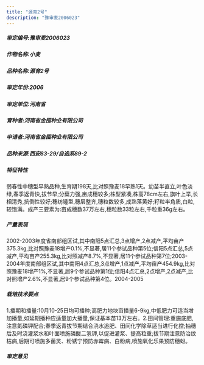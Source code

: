 ```yaml
---
title: "源育2号"
description: "豫审麦2006023"
---
```

##### 审定编号:豫审麦2006023

##### 作物名称:小麦

##### 品种名称:源育2号

##### 审定年份:2006

##### 审定单位:河南省

##### 育种者:河南省金囤种业有限公司

##### 申请者:河南省金囤种业有限公司

##### 品种来源:西安83-29/自选系89-2

##### 特征特性
弱春性中穗型早熟品种,生育期198天,比对照豫麦18早熟1天。幼苗半直立,叶色淡绿,春季返青快,拔节早;分蘖力强,亩成穗较多;株型紧凑,株高78cm左右,旗叶上举,长相清秀,抗倒性较好;穗纺锤型,穗层整齐,穗粒数较多,成熟落黄好;籽粒半角质,白粒,较饱满。成产三要素为:亩成穗数37万左右,穗粒数33粒左右,千粒重36g左右。

##### 产量表现
2002-2003年度省南部组区试,其中南阳5点汇总,3点增产,2点减产,平均亩产375.3kg,比对照豫麦18增产0.1%,不显著,居11个参试品种第5位;信阳5点汇总,5点减产,平均亩产255.3kg,比对照减产8.7%,不显著,居11个参试品种第7位;2003-2004年度南部组区试,其中南阳4点汇总,3点增产,1点减产,平均亩产454.9kg,比对照豫麦18增产1%,不显著,居9个参试品种第1位;信阳4点汇总,2点增产,2点减产,比对照增产2.6%,不显著,居9个参试品种第4位。2004-2005

##### 栽培技术要点
1.播期和播量:10月10-25日均可播种;高肥力地块亩播量6-9kg,中低肥力可适当增加播量,如延期播种应适量加大播量,保证基本苗13万左右。2.田间管理:重施底肥,注意氮磷钾配合;春季返青拔节期结合浇水追肥、田间化学除草适当进行化控;抽穗后及时浇灌浆水和叶面喷施磷酸二氢钾,以促进灌浆、提高粒重;拔节期注意防治纹枯病,后期可喷施多菌灵、粉锈宁预防赤霉病、白粉病,喷施氧化乐果预防穗蚜。

##### 审定意见

